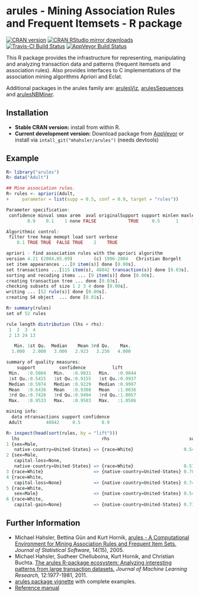 # arules - Mining Association Rules and Frequent Itemsets - R package

[![CRAN version](http://www.r-pkg.org/badges/version/arules)](http://cran.r-project.org/web/packages/arules/index.html)
[![CRAN RStudio mirror downloads](http://cranlogs.r-pkg.org/badges/arules)](http://cran.r-project.org/web/packages/arules/index.html)
[![Travis-CI Build Status](https://travis-ci.org/mhahsler/arules.svg?branch=master)](https://travis-ci.org/mhahsler/arules)
[![AppVeyor Build Status](https://ci.appveyor.com/api/projects/status/github/mhahsler/arules?branch=master&svg=true)](https://ci.appveyor.com/project/mhahsler/arules)

This R package provides the infrastructure for representing,
manipulating and analyzing transaction data and patterns (frequent
itemsets and association rules). Also provides interfaces to
C implementations of the association mining algorithms Apriori and Eclat.

Additional packages in the arules family are: [arulesViz](http://github.com/mhahsler/arulesViz), [arulesSequences](http://cran.r-project.org/package=arulesSequences) and [arulesNBMiner](http://github.com/mhahsler/arulesNBMiner). 

## Installation

* __Stable CRAN version:__ install from within R.
* __Current development version:__ Download package from [AppVeyor](https://ci.appveyor.com/project/mhahsler/arules/build/artifacts) or install via `intall_git("mhahsler/arules")` (needs devtools) 

## Example
```R
R> library("arules")
R> data("Adult")

## Mine association rules.
R> rules <- apriori(Adult, 
+     parameter = list(supp = 0.5, conf = 0.9, target = "rules"))

Parameter specification:
 confidence minval smax arem  aval originalSupport support minlen maxlen target   ext
        0.9    0.1    1 none FALSE            TRUE     0.5      1     10  rules FALSE

Algorithmic control:
 filter tree heap memopt load sort verbose
    0.1 TRUE TRUE  FALSE TRUE    2    TRUE

apriori - find association rules with the apriori algorithm
version 4.21 (2004.05.09)        (c) 1996-2004   Christian Borgelt
set item appearances ...[0 item(s)] done [0.00s].
set transactions ...[115 item(s), 48842 transaction(s)] done [0.03s].
sorting and recoding items ... [9 item(s)] done [0.00s].
creating transaction tree ... done [0.03s].
checking subsets of size 1 2 3 4 done [0.00s].
writing ... [52 rule(s)] done [0.00s].
creating S4 object  ... done [0.01s].

R> summary(rules)
set of 52 rules

rule length distribution (lhs + rhs):
 1  2  3  4 
 2 13 24 13 

   Min. 1st Qu.  Median    Mean 3rd Qu.    Max. 
  1.000   2.000   3.000   2.923   3.250   4.000 

summary of quality measures:
    support         confidence          lift       
 Min.   :0.5084   Min.   :0.9031   Min.   :0.9844  
 1st Qu.:0.5415   1st Qu.:0.9155   1st Qu.:0.9937  
 Median :0.5974   Median :0.9229   Median :0.9997  
 Mean   :0.6436   Mean   :0.9308   Mean   :1.0036  
 3rd Qu.:0.7426   3rd Qu.:0.9494   3rd Qu.:1.0057  
 Max.   :0.9533   Max.   :0.9583   Max.   :1.0586  

mining info:
  data ntransactions support confidence
 Adult         48842     0.5        0.9

R> inspect(head(sort(rules, by = "lift")))
  lhs                               rhs                              support confidence     lift
1 {sex=Male,                                                                                    
   native-country=United-States} => {race=White}                   0.5415421  0.9051090 1.058554
2 {sex=Male,                                                                                    
   capital-loss=None,                                                                           
   native-country=United-States} => {race=White}                   0.5113632  0.9032585 1.056390
3 {race=White}                   => {native-country=United-States} 0.7881127  0.9217231 1.027076
4 {race=White,                                                                                  
   capital-loss=None}            => {native-country=United-States} 0.7490480  0.9205626 1.025783
5 {race=White,                                                                                  
   sex=Male}                     => {native-country=United-States} 0.5415421  0.9204803 1.025691
6 {race=White,                                                                                  
   capital-gain=None}            => {native-country=United-States} 0.7194628  0.9202807 1.025469
```

## Further Information

* Michael Hahsler, Bettina G&uuml;n and Kurt Hornik, [arules - A Computational Environment for Mining Association Rules and Frequent Item Sets.](http://dx.doi.org/10.18637/jss.v014.i15) _Journal of Statistical Software,_ 14(15), 2005.
* Michael Hahsler, Sudheer Chelluboina, Kurt Hornik, and Christian Buchta. [The arules R-package ecosystem: Analyzing interesting patterns from large transaction datasets.](http://jmlr.csail.mit.edu/papers/v12/hahsler11a.html) _Journal of Machine Learning Research,_ 12:1977-1981, 2011.
* [arules package vignette](http://cran.r-project.org/web/packages/arules/vignettes/arules.pdf) with complete examples.
* [Reference manual](http://cran.r-project.org/web/packages/arules/arules.pdf)

